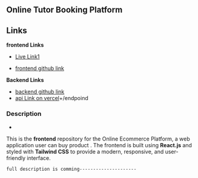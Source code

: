 
## Online Tutor Booking Platform

## Links

**frontend Links**

- [Live Link1](https://bespoke-syrniki-660018.netlify.app/)

- [frontend github link](https://github.com/kawsar334/Al_anud_client_side)

**Backend Links**
- [backend github link](https://github.com/kawsar334/Al_anud_server_side)
- [api Link on vercel](https://server-anud.vercel.app)+/endpoind 

### Description
- 
This is the **frontend** repository for the Online Ecommerce Platform, a web application user can buy product . The frontend is built using **React.js** and styled with **Tailwind CSS** to provide a modern, responsive, and user-friendly interface.

```
full description is comming---------------------
```